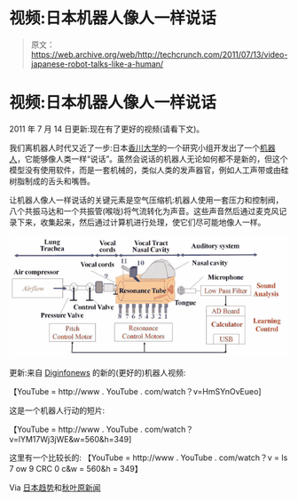 # 视频:日本机器人像人一样说话

> 原文：<https://web.archive.org/web/http://techcrunch.com/2011/07/13/video-japanese-robot-talks-like-a-human/>

# 视频:日本机器人像人一样说话

2011 年 7 月 14 日更新:现在有了更好的视频(请看下文)。

我们离机器人时代又近了一步:日本[香川大学](https://web.archive.org/web/20230204224435/http://www.kagawa-u.ac.jp/sub/english.html)的一个研究小组开发出了一个[机器人](https://web.archive.org/web/20230204224435/http://stwww.eng.kagawa-u.ac.jp/~s10d501/)，它能够像人类一样“说话”。虽然会说话的机器人无论如何都不是新的，但这个模型没有使用软件，而是一套机械的，类似人类的发声器官，例如人工声带或由硅树脂制成的舌头和嘴唇。

让机器人像人一样说话的关键元素是空气压缩机:机器人使用一套压力和控制阀，八个共振马达和一个共振管(喉咙)将气流转化为声音。这些声音然后通过麦克风记录下来，收集起来，然后通过计算机进行处理，使它们尽可能地像人一样。

[![](img/bdbe75567257b74c653f5ed000f07a71.png "Construction_robot")](https://web.archive.org/web/20230204224435/https://techcrunch.com/wp-content/uploads/2011/07/construction_robot.jpg)

更新:来自 [Diginfonews](https://web.archive.org/web/20230204224435/http://www.diginfo.tv/2011/07/14/11-0147-r-en.php) 的新的(更好的)机器人视频:

【YouTube = http://www . YouTube . com/watch？v=HmSYnOvEueo]

这是一个机器人行动的短片:

【YouTube = http://www . YouTube . com/watch？v=lYM17Wj3jWE&w=560&h=349]

这里有一个比较长的:
【YouTube = http://www . YouTube . com/watch？v = ls 7 ow 9 CRC 0 c&w = 560&h = 349】

Via [日本趋势](https://web.archive.org/web/20230204224435/http://www.japantrends.com/japanese-robot-replicates-human-speech/)和[秋叶原新闻](https://web.archive.org/web/20230204224435/http://en.akihabaranews.com/101359/robot/robotech-2011-professor-sawada%E2%80%99s-talking-robot)